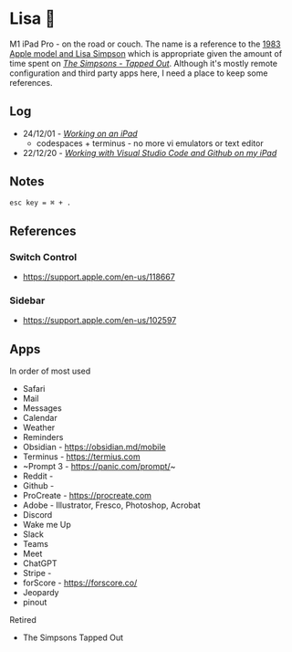 # Lisa 📱

M1 iPad Pro - on the road or couch. The name is a reference to the [1983 Apple model and Lisa Simpson](https://davidawindham.com/lisa/) which is appropriate given the amount of time spent on [_The Simpsons - Tapped Out_](https://davidawindham.com/the-simpsons/). Although it's mostly remote configuration and third party apps here, I need a place to keep some references.


## Log

- 24/12/01 - [_Working on an iPad_](/posts/working-ipad)
  - codespaces + terminus - no more vi emulators or text editor
- 22/12/20 - [_Working with Visual Studio Code and Github on my iPad_](/posts/vscode-ipad)


## Notes 

```sh
esc key = ⌘ + . 
```

## References

### Switch Control

- https://support.apple.com/en-us/118667

### Sidebar 

- https://support.apple.com/en-us/102597

## Apps

In order of most used

- Safari
- Mail
- Messages
- Calendar
- Weather
- Reminders
- Obsidian - https://obsidian.md/mobile
- Terminus - https://termius.com
- ~Prompt 3 - https://panic.com/prompt/~
- Reddit - 
- Github - 
- ProCreate - https://procreate.com
- Adobe - Illustrator, Fresco, Photoshop, Acrobat
- Discord
- Wake me Up
- Slack
- Teams
- Meet
- ChatGPT
- Stripe - 
- forScore - https://forscore.co/
- Jeopardy
- pinout

Retired 

- The Simpsons Tapped Out